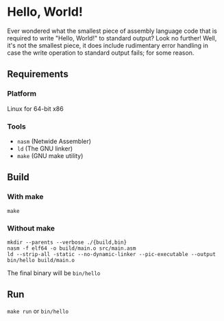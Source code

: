 # Hello, World!

Ever wondered what the smallest piece of assembly language code that is
required to write "Hello, World!" to standard output? Look no further!
Well, it's not the smallest piece, it does include rudimentary error handling
in case the write operation to standard output fails; for some reason.

## Requirements

### Platform
Linux for 64-bit x86

### Tools
* `nasm` (Netwide Assembler)
* `ld` (The GNU linker)
* `make` (GNU make utility)

## Build

### With make
`make`

### Without make
```
mkdir --parents --verbose ./{build,bin}
nasm -f elf64 -o build/main.o src/main.asm
ld --strip-all -static --no-dynamic-linker --pic-executable --output bin/hello build/main.o
```

The final binary will be `bin/hello`

## Run
`make run`
or
`bin/hello`
